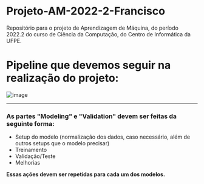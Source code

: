 # Projeto-AM-2022-2-Francisco
Repositório para o projeto de Aprendizagem de Máquina, do período 2022.2 do curso de Ciência da Computação, do Centro de Informática da UFPE.

# Pipeline que devemos seguir na realização do projeto:
![image](https://user-images.githubusercontent.com/61971668/222291574-4c97e1cc-87a9-4f5b-a678-c3530f4232ce.png)

---
### As partes "Modeling" e "Validation" devem ser feitas da seguinte forma:
- Setup do modelo (normalização dos dados, caso necessário, além de outros setups que o modelo precisar)
- Treinamento
- Validação/Teste
- Melhorias

**Essas ações devem ser repetidas para cada um dos modelos.**
